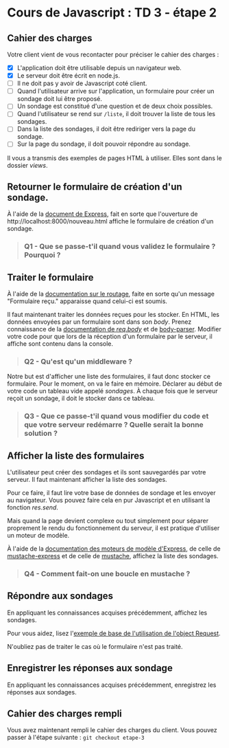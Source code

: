 # Cours de Javascript : TD 3 - étape 2

## Cahier des charges

Votre client vient de vous recontacter pour préciser le cahier des charges :

* [x] L'application doit être utilisable depuis un navigateur web.
* [x] Le serveur doit être écrit en node.js.
* [ ] Il ne doit pas y avoir de Javascript coté client.
* [ ] Quand l'utilisateur arrive sur l'application, un formulaire pour créer un sondage doit lui être proposé.
* [ ] Un sondage est constitué d'une question et de deux choix possibles.
* [ ] Quand l'utilisateur se rend sur `/liste`, il doit trouver la liste de tous les sondages.
* [ ] Dans la liste des sondages, il doit être rediriger vers la page du sondage.
* [ ] Sur la page du sondage, il doit pouvoir répondre au sondage.

Il vous a transmis des exemples de pages HTML à utiliser. Elles sont dans le dossier *views*.

## Retourner le formulaire de création d'un sondage.

À l'aide de la [document de Express](http://expressjs.com/fr/starter/static-files.html), fait en sorte que l'ouverture de http://localhost:8000/nouveau.html affiche le formulaire de création d'un sondage.

> ### Q1 - Que se passe-t'il quand vous validez le formulaire ? Pourquoi ?

## Traiter le formulaire

À l'aide de la [documentation sur le routage](http://expressjs.com/fr/guide/routing.html), faite en sorte qu'un message "Formulaire reçu." apparaisse quand celui-ci est soumis.

Il faut maintenant traiter les données reçues pour les stocker. En HTML, les données envoyées par un formulaire sont dans son *body*. Prenez connaissance de la [documentation de *req.body*](http://expressjs.com/fr/4x/api.html#req.body) et de [body-parser](https://github.com/expressjs/body-parser). Modifier votre code pour que lors de la réception d'un formulaire par le serveur, il affiche sont contenu dans la console.

> ### Q2 - Qu'est qu'un middleware ?

Notre but est d'afficher une liste des formulaires, il faut donc stocker ce formulaire. Pour le moment, on va le faire en mémoire. Déclarer au début de votre code un tableau vide appelé *sondages*. À chaque fois que le serveur reçoit un sondage, il doit le stocker dans ce tableau.

> ### Q3 - Que ce passe-t'il quand vous modifier du code et que votre serveur redémarre ? Quelle serait la bonne solution ?

## Afficher la liste des formulaires

L'utilisateur peut créer des sondages et ils sont sauvegardés par votre serveur. Il faut maintenant afficher la liste des sondages.

Pour ce faire, il faut lire votre base de données de sondage et les envoyer au navigateur. Vous pouvez faire cela en pur Javascript et en utilisant la fonction *res.send*.

Mais quand la page devient complexe ou tout simplement pour séparer proprement le rendu du fonctionnement du serveur, il est pratique d'utiliser un moteur de modèle.

À l'aide de la [documentation des moteurs de modèle d'Express](http://expressjs.com/fr/guide/using-template-engines.html), de celle de [mustache-express](https://www.npmjs.com/package/mustache-express) et de celle de [mustache](https://github.com/janl/mustache.js/), affichez la liste des sondages.

> ### Q4 - Comment fait-on une boucle en mustache ?

## Répondre aux sondages

En appliquant les connaissances acquises précédemment, affichez les sondages.

Pour vous aidez, lisez l'[exemple de base de l'utilisation de l'object Request](http://expressjs.com/fr/4x/api.html#req).

N'oubliez pas de traiter le cas où le formulaire n'est pas traité.

## Enregistrer les réponses aux sondage

En appliquant les connaissances acquises précédemment, enregistrez les réponses aux sondages.

## Cahier des charges rempli

Vous avez maintenant rempli le cahier des charges du client. Vous pouvez passer à l'étape suivante : `git checkout etape-3`
